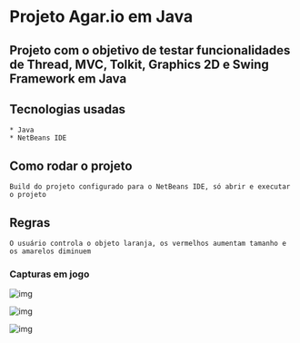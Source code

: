 # Projeto Agar.io em Java

## Projeto com o objetivo de testar funcionalidades de Thread, MVC, Tolkit, Graphics 2D e Swing Framework em Java

## Tecnologias usadas
```
* Java
* NetBeans IDE
```

## Como rodar o projeto
```
Build do projeto configurado para o NetBeans IDE, só abrir e executar o projeto
```

## Regras
```
O usuário controla o objeto laranja, os vermelhos aumentam tamanho e os amarelos diminuem
```
### Capturas em jogo
![img](https://i.imgur.com/pMIcXgh.png)

![img](https://i.imgur.com/5ql7Wiz.png)

![img](https://i.imgur.com/RTX6JsE.png)

